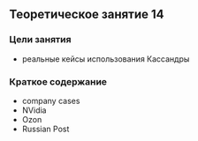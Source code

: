 ## Теоретическое занятие 14


### Цели занятия
* реальные кейсы использования Кассандры

### Краткое содержание
* company cases
* NVidia
* Ozon
* Russian Post